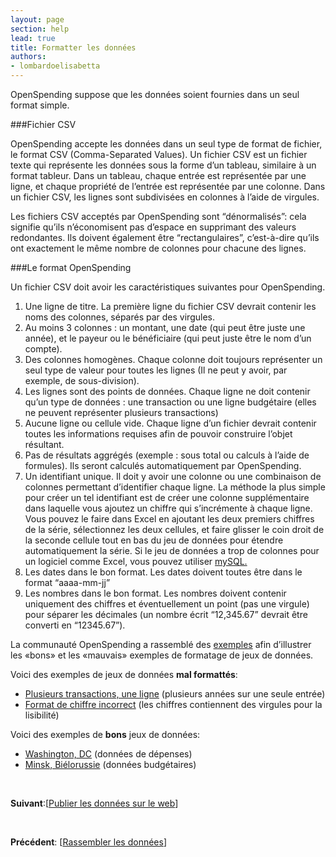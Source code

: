 ```yaml
---
layout: page
section: help
lead: true
title: Formatter les données
authors:
- lombardoelisabetta
---
```

OpenSpending suppose que les données soient fournies dans un seul format simple.

###Fichier CSV

OpenSpending accepte les données dans un seul type de format de fichier, le format CSV (Comma-Separated Values). Un fichier CSV est un fichier texte qui représente les données sous la forme d’un tableau, similaire à un format tableur. Dans un tableau, chaque entrée est représentée par une ligne, et chaque propriété de l’entrée est représentée par une colonne. Dans un fichier CSV, les lignes sont subdivisées en colonnes à l’aide de virgules.

Les fichiers CSV acceptés par OpenSpending sont “dénormalisés”: cela signifie qu’ils n’économisent pas d’espace en supprimant des valeurs redondantes. Ils doivent également être “rectangulaires”, c’est-à-dire qu’ils ont exactement le même nombre de colonnes pour chacune des lignes.

###Le format OpenSpending

Un fichier CSV doit avoir les caractéristiques suivantes pour OpenSpending.

1. Une ligne de titre. La première ligne du fichier CSV devrait contenir les noms des colonnes, séparés par des virgules.
2. Au moins 3 colonnes : un montant, une date (qui peut être juste une année), et le payeur ou le bénéficiaire (qui peut juste être le nom d’un compte).
3. Des colonnes homogènes. Chaque colonne doit toujours représenter un seul type de valeur pour toutes les lignes (Il ne peut y avoir, par exemple, de sous-division).
4. Les lignes sont des points de données. Chaque ligne ne doit contenir qu’un type de données : une transaction ou une ligne budgétaire (elles ne peuvent représenter plusieurs transactions)
5. Aucune ligne ou cellule vide. Chaque ligne d’un fichier devrait contenir toutes les informations requises afin de pouvoir construire l’objet résultant.
6. Pas de résultats aggrégés (exemple : sous total ou calculs à l’aide de formules). Ils seront calculés automatiquement par OpenSpending.
7. Un identifiant unique. Il doit y avoir une colonne ou une combinaison de colonnes permettant d’identifier chaque ligne. La méthode la plus simple pour créer un tel identifiant est de créer une colonne supplémentaire dans laquelle vous ajoutez un chiffre qui s’incrémente à chaque ligne. Vous pouvez le faire dans Excel en ajoutant les deux premiers chiffres de la série, sélectionnez les deux cellules, et faire glisser le coin droit de la seconde cellule tout en bas du jeu de données pour étendre automatiquement la série. Si le jeu de données a trop de colonnes pour un logiciel comme Excel, vous pouvez utiliser [mySQL.](http://stackoverflow.com/questions/16113570/how-to-add-new-column-to-mysql-table "mySQL")
8. Les dates dans le bon format. Les dates doivent toutes être dans le format “aaaa-mm-jj”
9. Les nombres dans le bon format. Les nombres doivent contenir uniquement des chiffres et éventuellement un point (pas une virgule) pour séparer les décimales (un nombre écrit “12,345.67” devrait être converti en “12345.67”).

La communauté OpenSpending a rassemblé des [exemples](https://drive.google.com/a/okfn.org/#folders/0B_dkMlz2NopEbmRoTExsMDFMR2M "exemples de formatage de données") afin d’illustrer les «bons» et les «mauvais» exemples de formatage de jeux de données.

Voici des exemples de jeux de données **mal formattés**:

* [Plusieurs transactions, une ligne](https://docs.google.com/a/okfn.org/spreadsheet/ccc?key=0AvdkMlz2NopEdG5kR0kzQ0E5V3BuTS16MndBT3dMdEE#gid=0 "Plusieurs transactions, une ligne") (plusieurs années sur une seule entrée)
* [Format de chiffre incorrect](https://docs.google.com/a/okfn.org/spreadsheet/ccc?key=0AvdkMlz2NopEdEo1Y2p2R0VvdnJvRXMwUVREbHRoLXc#gid=0 "Format de chiffre incorrect") (les chiffres contiennent des virgules pour la lisibilité)

Voici des exemples de **bons** jeux de données:

* [Washington, DC](https://docs.google.com/a/okfn.org/spreadsheet/ccc?key=0AvdkMlz2NopEdDhrZnRkWl9ZX2ZZNVptTzdueWw3emc#gid=0 "Données de dépenses de la ville de Washington D.C.") (données de dépenses)
* [Minsk, Biélorussie](https://docs.google.com/a/okfn.org/spreadsheet/ccc?key=0AvdkMlz2NopEdEtIMFlEVDZXOWdDUEthUTQ0c21aV2c#gid=0 "Données budgétaires de la ville de Minsk") (données budgétaires)

&nbsp;

**Suivant**:[<a href="./publier-les-donnees-sur-le-web/">Publier les données sur le web</a>]

&nbsp;

**Précédent**: [<a href="./rassembler-les-donnees/">Rassembler les données</a>]
